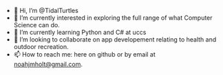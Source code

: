- 👋 Hi, I’m @TidalTurtles
- 👀 I’m currently interested in exploring the full range of what Computer Science can do.
- 🌱 I’m currently learning Python and C# at uccs
- 💞️ I’m looking to collaborate on app developement relating to health and outdoor recreation.
- 📫 How to reach me: here on github or by email at noahjmholt@gmail.com.

<!---
TidalTurtles/TidalTurtles is a ✨ special ✨ repository because its `README.md` (this file) appears on your GitHub profile.
You can click the Preview link to take a look at your changes.
--->
